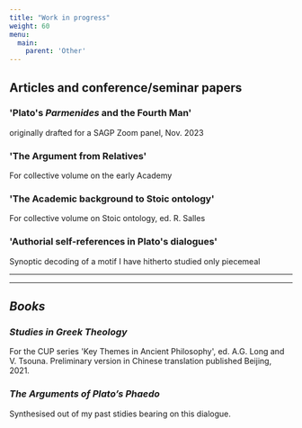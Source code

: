 ```yaml
---
title: "Work in progress"
weight: 60
menu:
  main:
    parent: 'Other'
---
```


## Articles and conference/seminar papers

### 'Plato's _Parmenides_ and the Fourth Man' 
originally drafted for a SAGP Zoom panel, Nov. 2023

### 'The Argument from Relatives'
For collective volume on the early Academy

### 'The Academic background to Stoic ontology'
For collective volume on Stoic ontology, ed. R. Salles

### 'Authorial self-references in Plato's dialogues'
Synoptic decoding of a motif I have hitherto studied only piecemeal


__________________
__________________
## *Books*


### _Studies in Greek Theology_
For the CUP series 'Key Themes in Ancient Philosophy', ed. A.G. Long and V. Tsouna. Preliminary version in Chinese translation published  Beijing, 2021.

### _The Arguments of Plato’s Phaedo_
Synthesised out of my past stidies bearing on this dialogue.
